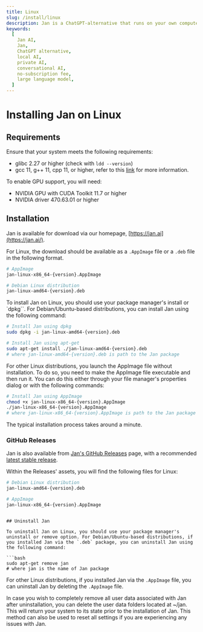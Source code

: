```yaml
---
title: Linux
slug: /install/linux
description: Jan is a ChatGPT-alternative that runs on your own computer, with a local API server.
keywords:
  [
    Jan AI,
    Jan,
    ChatGPT alternative,
    local AI,
    private AI,
    conversational AI,
    no-subscription fee,
    large language model,
  ]
---
```


# Installing Jan on Linux

## Requirements

Ensure that your system meets the following requirements:

- glibc 2.27 or higher (check with `ldd --version`)
- gcc 11, g++ 11, cpp 11, or higher, refer to this [link](https://jan.ai/guides/troubleshooting/gpu-not-used/#specific-requirements-for-linux) for more information.

To enable GPU support, you will need:

- NVIDIA GPU with CUDA Toolkit 11.7 or higher
- NVIDIA driver 470.63.01 or higher

## Installation

Jan is available for download via our homepage, [https://jan.ai](https://jan.ai/).

For Linux, the download should be available as a `.AppImage` file or a `.deb` file in the following format.

```bash
# AppImage
jan-linux-x86_64-{version}.AppImage

# Debian Linux distribution
jan-linux-amd64-{version}.deb
```

To install Jan on Linux, you should use your package manager's install or `dpkg``. For Debian/Ubuntu-based distributions, you can install Jan using the following command:

```bash
# Install Jan using dpkg
sudo dpkg -i jan-linux-amd64-{version}.deb

# Install Jan using apt-get
sudo apt-get install ./jan-linux-amd64-{version}.deb
# where jan-linux-amd64-{version}.deb is path to the Jan package
```

For other Linux distributions, you launch the AppImage file without installation. To do so, you need to make the AppImage file executable and then run it. You can do this either through your file manager's properties dialog or with the following commands:

```bash
# Install Jan using AppImage
chmod +x jan-linux-x86_64-{version}.AppImage
./jan-linux-x86_64-{version}.AppImage
# where jan-linux-x86_64-{version}.AppImage is path to the Jan package
```

The typical installation process takes around a minute.

### GitHub Releases

Jan is also available from [Jan's GitHub Releases](https://github.com/janhq/jan/releases) page, with a recommended [latest stable release](https://github.com/janhq/jan/releases/latest).

Within the Releases' assets, you will find the following files for Linux:

```bash
# Debian Linux distribution
jan-linux-amd64-{version}.deb

# AppImage
jan-linux-x86_64-{version}.AppImage
```

````

## Uninstall Jan

To uninstall Jan on Linux, you should use your package manager's uninstall or remove option. For Debian/Ubuntu-based distributions, if you installed Jan via the `.deb` package, you can uninstall Jan using the following command:

```bash
sudo apt-get remove jan
# where jan is the name of Jan package
````

For other Linux distributions, if you installed Jan via the `.AppImage` file, you can uninstall Jan by deleting the `.AppImage` file.

In case you wish to completely remove all user data associated with Jan after uninstallation, you can delete the user data folders located at ~/jan. This will return your system to its state prior to the installation of Jan. This method can also be used to reset all settings if you are experiencing any issues with Jan.
